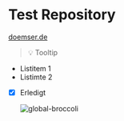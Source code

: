 # Test Repository

[doemser.de](https://doemser.de)

> 💡 Tooltip

- Listitem 1
- Listimte 2

- [x] Erledigt
  
  ![global-broccoli](https://github.com/doemser/test-repository/assets/93415777/4ff61415-72a7-4bd1-b4c0-04f609d53640)
